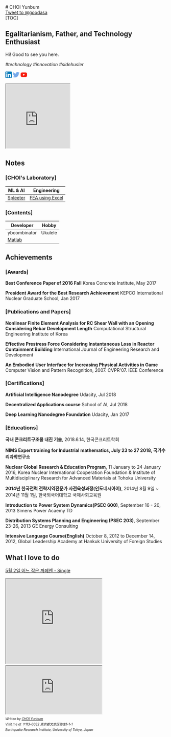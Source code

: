 <script language="javascript" type="text/javascript">
        document.write("<font color='green' size='1'>This document was last modified on " + document.lastModified + "</font>");
</script>
<!DOCTYPE html>
<html>
<head>
    <title>Flickr Gallery</title>
    <meta content="text/html;charset=utf-8" http-equiv="Content-Type"/>
    <meta content="utf-8" http-equiv="encoding"/>
    <meta name="viewport" content="width=device-width,initial-scale=1"/>
    <link rel="stylesheet" href="./css/reset.css"/>
    <link rel="stylesheet" href="./css/main.css"/>
</head>
<body>
    <div id="grid" class="grid">
    </div>
    <div id="lightbox" class="lightbox">
    </div>
    <script src="./js/containsClass.js"></script>
    <script src="./js/jsonp.js"></script>
    <script src="./js/grid.js"></script>
    <script src="./js/lightbox.js"></script>
    <script src="./js/main.js"></script>
</body>
</html>
# CHOI Yunbum

<div><a href="https://twitter.com/intent/tweet?screen_name=goodasa&ref_src=twsrc%5Etfw" class="twitter-mention-button" data-show-count="false">Tweet to @goodasa</a><script async src="https://platform.twitter.com/widgets.js" charset="utf-8"></script></div>
[TOC]

## Egalitarianism, Father, and Technology Enthusiast

Hi! Good to see you here.

*#technology #innovation #sidehusler*

<a href="https://www.linkedin.com/in/yunbum-choi-25661a60/" target="_blank"><img src=".\image\linkedin.png" alt="LinkedIn"></a>  <a href=" https://twitter.com/goodasa " target="_blank"><img src=".\image\twitter.png" alt="Twitter"></a> <a href="https://www.youtube.com/channel/UCG7e6TPZ8rVtE7YcxCcW-VA?view_as=subscriber" target="_blank"><img src=".\image\youtube.png" alt="Youtube"></a>  



<iframe width='200' height='200' scrolling='no' src='http://wttr.in/' ></iframe>



## Notes

### [CHOI's Laboratory]

| ML & AI                                                      | Engineering                                                  |
| ------------------------------------------------------------ | ------------------------------------------------------------ |
| [Spleeter](https://www.notion.so/goodasa/Spleeter-786c17ef84614a1ebb891dd07970068c) | [FEA using Excel](./contents/(190724)feaExcel/feaExcel.html) |

### [Contents]

| Developer                               | Hobby   |
| --------------------------------------- | ------- |
| ybcombinator                            | Ukulele |
| [Matlab](./contents/matlab/Matlab.html) |         |



## Achievements

### [Awards]

**Best Conference Paper of 2016 Fall** Korea Concrete Institute, May 2017

**President Award for the Best Research Achievement** KEPCO International Nuclear Graduate School, Jan 2017



### [Publications and Papers]

**Nonlinear Finite Element Analysis for RC Shear Wall with an Opening Considering Rebar Development Length** Computational Structural Engineering Institute of Korea

**Effective Prestress Force Considering Instantaneous Loss in Reactor Containment Building** International Journal of Engineering Research and Development

**An Embodied User Interface for Increasing Physical Activities in Game** Computer Vision and Pattern Recognition, 2007. CVPR'07. IEEE Conference



### [Certifications]

**Artificial Intelligence Nanodegree** Udacity, Jul 2018

**Decentralized Applications course** School of AI, Jul 2018

**Deep Learning Nanodegree Foundation** Udacity, Jan 2017



### [Educations]

**국내 콘크리트구조물 내진 기술**, 2018.6.14, 한국콘크리트학회

**NIMS Expert training for Industrial mathematics, July 23 to 27 2018, 국가수리과학연구소**

**Nuclear Global Research & Education Program**, 11 January to 24 January 2016, Korea Nuclear International Cooperation Foundation & Institute of Multidisciplinary Research for Advanced Materials at Tohoku University

**2014년 한국전력 전략지역전문가 사전육성과정(인도네시아어)**, 2014년 8월 9일 ~ 2014년 11월 1일, 한국외국어대학교 국제사회교육원

**Introduction to Power System Dynamics(PSEC 600)**, September 16 - 20, 2013 Simens Power Acaemy TD

**Distribution Systems Planning and Engineering (PSEC 203)**, September 23-26, 2013 GE Energy Consulting

**Intensive Language Course(English)** October 8, 2012 to December 14, 2012, Global Leadership Academy at Hankuk University of Foreign Studies



## What I love to do

[5월 2일 어느 작은 까페엔 - Single](https://itunes.apple.com/us/artist//552288415)



<iframe height='265' scrolling='no' src='https://cyb541203.tistory.com/' ></iframe>
<iframe src=' https://791203.tistory.com/ '></iframe>
<address>
    <font size=1>
        Written by <a href="mailto:yunbum@eri.u-tokyo.ac.jp">CHOI Yunbum</a><br> 
        Visit me at 〒113-0032 東京都文京区弥生1-1-1<br>
        Earthquake Research Institute, University of Tokyo, Japan
    </font>
</address>

